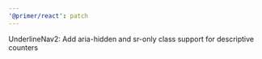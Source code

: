 ```yaml
---
'@primer/react': patch
---
```


UnderlineNav2: Add aria-hidden and sr-only class support for descriptive counters
